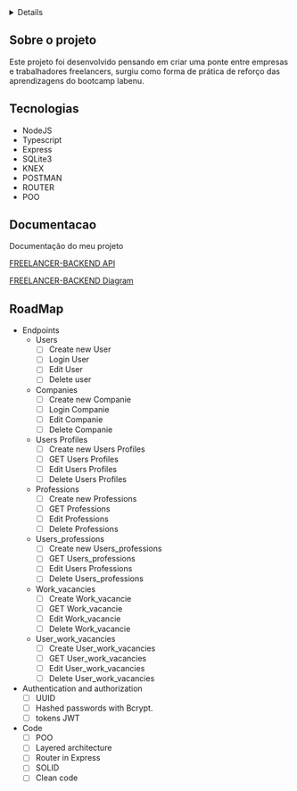 <details>
  <ol>
    <li>
      <a href="#sobre-o-projeto">Sobre o projeto</a>
    </li>
     <li>
      <a href="#tecnologias">Tecnológias </a>
    </li>
    <li>
      <a href="#documentacao">Documentação</a>
    </li>
    <li>
      <a href="#roadmap">RoadMap</a>
    </li> 
  </ol>
</details>

## Sobre o projeto

Este projeto foi desenvolvido pensando em criar uma ponte entre empresas e trabalhadores freelancers, surgiu como forma de prática de reforço das aprendizagens do bootcamp labenu.


## Tecnologias


- NodeJS
- Typescript
- Express
- SQLite3
- KNEX
- POSTMAN
- ROUTER
- POO


## Documentacao

Documentação do meu projeto


[FREELANCER-BACKEND API](https://documenter.getpostman.com/view/24461101/2s93XsWkUa)

[FREELANCER-BACKEND Diagram](https://dbdocs.io/samvmvniz/FREELANCE-BACK-END?schema=public&view=relationships&table=users)


## RoadMap

- Endpoints
    - Users
        - [ ]  Create new User
        - [ ]  Login User
        - [ ]  Edit User
        - [ ]  Delete user
    - Companies
        - [ ]  Create new Companie
        - [ ]  Login Companie
        - [ ]  Edit Companie
        - [ ]  Delete Companie
     - Users Profiles
        - [ ]  Create new Users Profiles
        - [ ]  GET Users Profiles
        - [ ]  Edit Users Profiles
        - [ ]  Delete Users Profiles
     - Professions
        - [ ]  Create new Professions
        - [ ]  GET Professions
        - [ ]  Edit Professions
        - [ ]  Delete Professions
     - Users_professions
        - [ ]  Create new Users_professions
        - [ ]  GET Users_professions
        - [ ]  Edit Users Professions
        - [ ]  Delete Users_professions
     - Work_vacancies
        - [ ]  Create Work_vacancie
        - [ ]  GET Work_vacancie
        - [ ]  Edit Work_vacancie
        - [ ]  Delete Work_vacancie
     - User_work_vacancies
        - [ ]  Create User_work_vacancies
        - [ ]  GET User_work_vacancies
        - [ ]  Edit User_work_vacancies
        - [ ]  Delete User_work_vacancies
       
- Authentication and authorization
    - [ ]  UUID
    - [ ]  Hashed passwords with Bcrypt.
    - [ ]  tokens JWT
 - Code
    - [ ]  POO
    - [ ]  Layered architecture
    - [ ]  Router in Express
    - [ ]  SOLID
    - [ ]  Clean code
